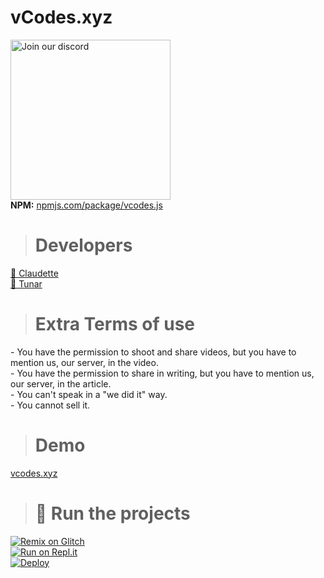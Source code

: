 # vCodes.xyz
<a href="https://vcodes.xyz/dc" target="_blank"><img src="https://img.devsforum.net/tr/img/h1Z2X3.png" alt="Join our discord" width="256"></a><br>
**NPM:** [npmjs.com/package/vcodes.js](https://www.npmjs.com/package/vcodes.js)<br>
  
> # Developers
<a href="https://github.com/iClaudette">👤 Claudette</a><br>
<a href="https://github.com/tunarjs">👤 Tunar</a>

> # Extra Terms of use
<a>- You have the permission to shoot and share videos, but you have to mention us, our server, in the video.</a><br>
<a>- You have the permission to share in writing, but you have to mention us, our server, in the article.</a><br>
<a>- You can't speak in a "we did it" way.</a><br>
<a>- You cannot sell it.</a>

> # Demo
<a href="https://vcodes.xyz">vcodes.xyz</a>

> # 💨 Run the projects
[![Remix on Glitch](https://cdn.glitch.com/2703baf2-b643-4da7-ab91-7ee2a2d00b5b%2Fremix-button.svg)](https://glitch.com/edit/#!/import/github/zackbeydev/vcodes-v3-2)<br>
[![Run on Repl.it](https://repl.it/badge/github/vcodes-xyz/bot-list)](https://repl.it/github/zackbeydev/vcodes-v3-2)<br>
[![Deploy](https://www.herokucdn.com/deploy/button.svg)](https://heroku.com/deploy?template=https://github.com/zackbeydev/vcodes-v3-2)
